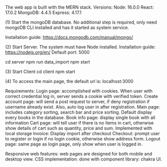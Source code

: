 The web app is built with the MERN stack.
Versions:
	Node: 16.0.0
	React: 17.0.2
	MongoDB: 4.4.5
	Express: 4.17.1


(1) Start the mongoDB database.
No additional step is required, only need mongoDB CLI installed and has it started as system service.

Installation guide: https://docs.mongodb.com/manual/mongo/

(2) Start Server.
The system must have Node installed.
Installation guide: https://nodejs.org/en/
Default port: 5000

cd server
npm run data_import
npm start

(3) Start Client
cd client
npm start

(4) To access the main page, the default url is: localhost:3000

Requirements:
Login page: accomplished with cookies. When user with correct credential log in, server sends a cookie with verified token.
Create account page: will send a post request to server, if deny registration if username already exist. Also, auto log user in after registration.
Main page: includes category sorting, search bar and price sorting. Default display every books in the database.
Book info page: display single book with all information
Cart page: will tell user if there is no items in cart, otherwise show details of cart such as quantity, price and sum. Implemented with local storage
Invoice: Display import after checkout
Checkout: prompt user to register or login if no login cookie, otherwise show address form. 
Logout page: same page as login page, only show when user is logged in.

Responsive web features: web pages are designed for both mobile and desktop view. 
CSS implementation: done with component library: chakra UI.